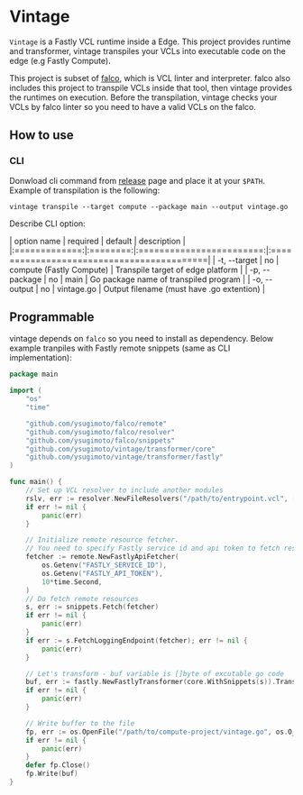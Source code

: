 # Vintage

`Vintage` is a Fastly VCL runtime inside a Edge.
This project provides runtime and transformer, vintage transpiles your VCLs into executable code on the edge (e.g Fastly Compute).

This project is subset of [falco](https://github.com/ysugimoto/falco), which is VCL linter and interpreter.
falco also includes this project to transpile VCLs inside that tool, then vintage provides the runtimes on execution.
Before the transpilation, vintage checks your VCLs by falco linter so you need to have a valid VCLs on the falco.

## How to use

### CLI

Donwload cli command from [release]() page and place it at your `$PATH`.
Example of transpilation is the following:

```shell
vintage transpile --target compute --package main --output vintage.go
```

Describe CLI option:

| option name   | required | default                  | description                               |
|:=============:|:========:|:========================:|:==========================================|
| -t, --target  | no       | compute (Fastly Compute) | Transpile target of edge platform         |
| -p, --package | no       | main                     | Go package name of transpiled program     |
| -o, --output  | no       | vintage.go               | Output filename (must have .go extention) |

## Programmable

vintage depends on `falco` so you need to install as dependency.
Below example tranpiles with Fastly remote snippets (same as CLI implementation):

```go
package main

import (
	"os"
	"time"

	"github.com/ysugimoto/falco/remote"
	"github.com/ysugimoto/falco/resolver"
	"github.com/ysugimoto/falco/snippets"
	"github.com/ysugimoto/vintage/transformer/core"
	"github.com/ysugimoto/vintage/transformer/fastly"
)

func main() {
    // Set up VCL resolver to include another modules
	rslv, err := resolver.NewFileResolvers("/path/to/entrypoint.vcl", []string{})
	if err != nil {
		panic(err)
	}

    // Initialize remote resource fetcher.
    // You need to specify Fastly service id and api token to fetch resources
	fetcher := remote.NewFastlyApiFetcher(
		os.Getenv("FASTLY_SERVICE_ID"),
		os.Getenv("FASTLY_API_TOKEN"),
		10*time.Second,
	)
    // Do fetch remote resources
	s, err := snippets.Fetch(fetcher)
	if err != nil {
		panic(err)
	}
	if err := s.FetchLoggingEndpoint(fetcher); err != nil {
		panic(err)
	}

    // Let's transform - buf variable is []byte of excutable go code
	buf, err := fastly.NewFastlyTransformer(core.WithSnippets(s)).Transform(rslv[0])
	if err != nil {
		panic(err)
	}

    // Write buffer to the file
	fp, err := os.OpenFile("/path/to/compute-project/vintage.go", os.O_WRONLY|os.O_TRUNC|os.O_CREATE, 0o644)
	if err != nil {
		panic(err)
	}
	defer fp.Close()
	fp.Write(buf)
}

